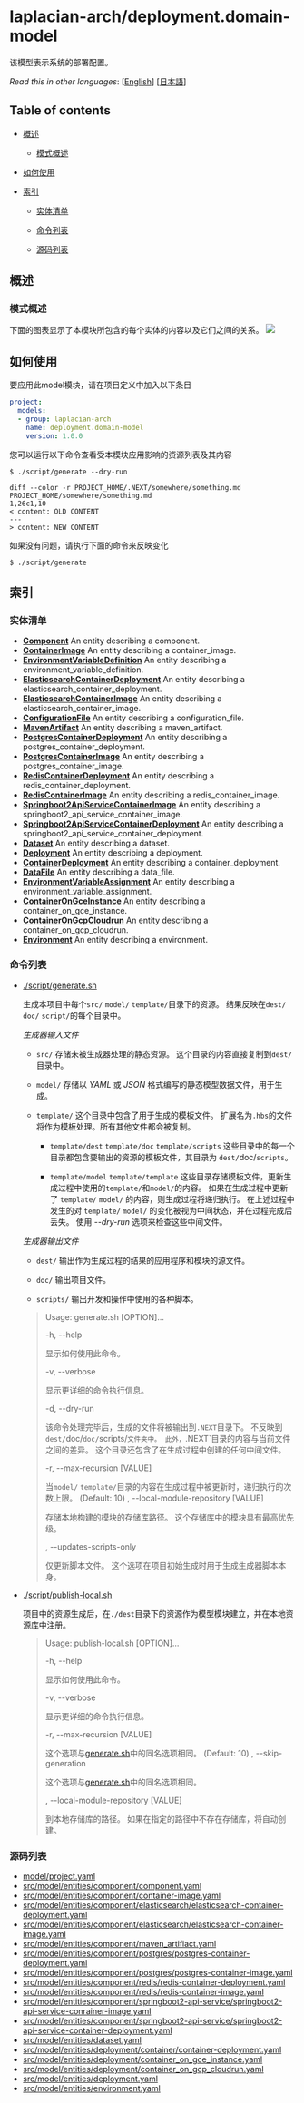 <!-- @head-content@ -->
# laplacian-arch/deployment.domain-model

该模型表示系统的部署配置。


*Read this in other languages*: [[English](README.md)] [[日本語](README_ja.md)]
<!-- @head-content@ -->

<!-- @toc@ -->
## Table of contents
- [概述](#概述)

  * [模式概述](#模式概述)

- [如何使用](#如何使用)

- [索引](#索引)

  * [实体清单](#实体清单)

  * [命令列表](#命令列表)

  * [源码列表](#源码列表)



<!-- @toc@ -->

<!-- @main-content@ -->
## 概述


### 模式概述


下面的图表显示了本模块所包含的每个实体的内容以及它们之间的关系。
![](./doc/image/model-diagram.svg)

## 如何使用

要应用此model模块，请在项目定义中加入以下条目

```yaml
project:
  models:
  - group: laplacian-arch
    name: deployment.domain-model
    version: 1.0.0
```

您可以运行以下命令查看受本模块应用影响的资源列表及其内容

```console
$ ./script/generate --dry-run

diff --color -r PROJECT_HOME/.NEXT/somewhere/something.md PROJECT_HOME/somewhere/something.md
1,26c1,10
< content: OLD CONTENT
---
> content: NEW CONTENT
```

如果没有问题，请执行下面的命令来反映变化

```console
$ ./script/generate

```


## 索引


### 实体清单


- [**Component**](<./doc/entities/Component.md>)
An entity describing a component.
- [**ContainerImage**](<./doc/entities/ContainerImage.md>)
An entity describing a container_image.
- [**EnvironmentVariableDefinition**](<./doc/entities/EnvironmentVariableDefinition.md>)
An entity describing a environment_variable_definition.
- [**ElasticsearchContainerDeployment**](<./doc/entities/ElasticsearchContainerDeployment.md>)
An entity describing a elasticsearch_container_deployment.
- [**ElasticsearchContainerImage**](<./doc/entities/ElasticsearchContainerImage.md>)
An entity describing a elasticsearch_container_image.
- [**ConfigurationFile**](<./doc/entities/ConfigurationFile.md>)
An entity describing a configuration_file.
- [**MavenArtifact**](<./doc/entities/MavenArtifact.md>)
An entity describing a maven_artifact.
- [**PostgresContainerDeployment**](<./doc/entities/PostgresContainerDeployment.md>)
An entity describing a postgres_container_deployment.
- [**PostgresContainerImage**](<./doc/entities/PostgresContainerImage.md>)
An entity describing a postgres_container_image.
- [**RedisContainerDeployment**](<./doc/entities/RedisContainerDeployment.md>)
An entity describing a redis_container_deployment.
- [**RedisContainerImage**](<./doc/entities/RedisContainerImage.md>)
An entity describing a redis_container_image.
- [**Springboot2ApiServiceContainerImage**](<./doc/entities/Springboot2ApiServiceContainerImage.md>)
An entity describing a springboot2_api_service_container_image.
- [**Springboot2ApiServiceContainerDeployment**](<./doc/entities/Springboot2ApiServiceContainerDeployment.md>)
An entity describing a springboot2_api_service_container_deployment.
- [**Dataset**](<./doc/entities/Dataset.md>)
An entity describing a dataset.
- [**Deployment**](<./doc/entities/Deployment.md>)
An entity describing a deployment.
- [**ContainerDeployment**](<./doc/entities/ContainerDeployment.md>)
An entity describing a container_deployment.
- [**DataFile**](<./doc/entities/DataFile.md>)
An entity describing a data_file.
- [**EnvironmentVariableAssignment**](<./doc/entities/EnvironmentVariableAssignment.md>)
An entity describing a environment_variable_assignment.
- [**ContainerOnGceInstance**](<./doc/entities/ContainerOnGceInstance.md>)
An entity describing a container_on_gce_instance.
- [**ContainerOnGcpCloudrun**](<./doc/entities/ContainerOnGcpCloudrun.md>)
An entity describing a container_on_gcp_cloudrun.
- [**Environment**](<./doc/entities/Environment.md>)
An entity describing a environment.
### 命令列表


- [./script/generate.sh](<./scripts/generate.sh>)

  生成本项目中每个`src/` `model/` `template/`目录下的资源。
  结果反映在`dest/` `doc/` `script/`的每个目录中。

  *生成器输入文件*

  - `src/`
    存储未被生成器处理的静态资源。
    这个目录的内容直接复制到`dest/`目录中。

  - `model/`
    存储以 *YAML* 或 *JSON* 格式编写的静态模型数据文件，用于生成。

  - `template/`
    这个目录中包含了用于生成的模板文件。
    扩展名为`.hbs`的文件将作为模板处理。所有其他文件都会被复制。

    - `template/dest` `template/doc` `template/scripts`
      这些目录中的每一个目录都包含要输出的资源的模板文件，其目录为 `dest/`doc/`scripts`。

    - `template/model` `template/template`
      这些目录存储模板文件，更新生成过程中使用的`template/`和`model/`的内容。
      如果在生成过程中更新了 `template/` `model/` 的内容，则生成过程将递归执行。
      在上述过程中发生的对 `template/` `model/` 的变化被视为中间状态，并在过程完成后丢失。
      使用 *--dry-run* 选项来检查这些中间文件。

  *生成器输出文件*

  - `dest/`
    输出作为生成过程的结果的应用程序和模块的源文件。

  - `doc/`
    输出项目文件。

  - `scripts/`
    输出开发和操作中使用的各种脚本。

  > Usage: generate.sh [OPTION]...
  >
  > -h, --help
  >
  >   显示如何使用此命令。
  >   
  > -v, --verbose
  >
  >   显示更详细的命令执行信息。
  >   
  > -d, --dry-run
  >
  >   该命令处理完毕后，生成的文件将被输出到`.NEXT`目录下。
  >   不反映到`dest/`doc/`doc/`scripts/`文件夹中。
  >   此外，`.NEXT`目录的内容与当前文件之间的差异。
  >   这个目录还包含了在生成过程中创建的任何中间文件。
  >   
  > -r, --max-recursion [VALUE]
  >
  >   当`model/` `template/`目录的内容在生成过程中被更新时，递归执行的次数上限。
  >    (Default: 10)
  > , --local-module-repository [VALUE]
  >
  >   存储本地构建的模块的存储库路径。
  >   这个存储库中的模块具有最高优先级。
  >   
  > , --updates-scripts-only
  >
  >   仅更新脚本文件。
  >   这个选项在项目初始生成时用于生成生成器脚本本身。
  >   
- [./script/publish-local.sh](<./scripts/publish-local.sh>)

  项目中的资源生成后，在`./dest`目录下的资源作为模型模块建立，并在本地资源库中注册。

  > Usage: publish-local.sh [OPTION]...
  >
  > -h, --help
  >
  >   显示如何使用此命令。
  >   
  > -v, --verbose
  >
  >   显示更详细的命令执行信息。
  >   
  > -r, --max-recursion [VALUE]
  >
  >   这个选项与[generate.sh](<./scripts/generate.sh>)中的同名选项相同。
  >    (Default: 10)
  > , --skip-generation
  >
  >   这个选项与[generate.sh](<./scripts/generate.sh>)中的同名选项相同。
  >   
  > , --local-module-repository [VALUE]
  >
  >   到本地存储库的路径。
  >   如果在指定的路径中不存在存储库，将自动创建。
  >   
### 源码列表


- [model/project.yaml](<./model/project.yaml>)
- [src/model/entities/component/component.yaml](<./src/model/entities/component/component.yaml>)
- [src/model/entities/component/container-image.yaml](<./src/model/entities/component/container-image.yaml>)
- [src/model/entities/component/elasticsearch/elasticsearch-container-deployment.yaml](<./src/model/entities/component/elasticsearch/elasticsearch-container-deployment.yaml>)
- [src/model/entities/component/elasticsearch/elasticsearch-container-image.yaml](<./src/model/entities/component/elasticsearch/elasticsearch-container-image.yaml>)
- [src/model/entities/component/maven_artifiact.yaml](<./src/model/entities/component/maven_artifiact.yaml>)
- [src/model/entities/component/postgres/postgres-container-deployment.yaml](<./src/model/entities/component/postgres/postgres-container-deployment.yaml>)
- [src/model/entities/component/postgres/postgres-container-image.yaml](<./src/model/entities/component/postgres/postgres-container-image.yaml>)
- [src/model/entities/component/redis/redis-container-deployment.yaml](<./src/model/entities/component/redis/redis-container-deployment.yaml>)
- [src/model/entities/component/redis/redis-container-image.yaml](<./src/model/entities/component/redis/redis-container-image.yaml>)
- [src/model/entities/component/springboot2-api-service/springboot2-api-service-conrainer-image.yaml](<./src/model/entities/component/springboot2-api-service/springboot2-api-service-conrainer-image.yaml>)
- [src/model/entities/component/springboot2-api-service/springboot2-api-service-container-deployment.yaml](<./src/model/entities/component/springboot2-api-service/springboot2-api-service-container-deployment.yaml>)
- [src/model/entities/dataset.yaml](<./src/model/entities/dataset.yaml>)
- [src/model/entities/deployment/container/container-deployment.yaml](<./src/model/entities/deployment/container/container-deployment.yaml>)
- [src/model/entities/deployment/container_on_gce_instance.yaml](<./src/model/entities/deployment/container_on_gce_instance.yaml>)
- [src/model/entities/deployment/container_on_gcp_cloudrun.yaml](<./src/model/entities/deployment/container_on_gcp_cloudrun.yaml>)
- [src/model/entities/deployment.yaml](<./src/model/entities/deployment.yaml>)
- [src/model/entities/environment.yaml](<./src/model/entities/environment.yaml>)


<!-- @main-content@ -->